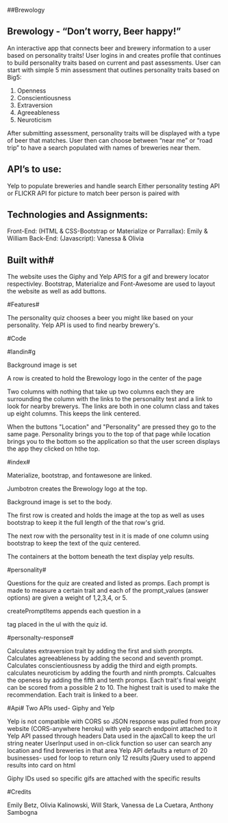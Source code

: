 ##Brewology



 
## Brewology - “Don’t worry, Beer happy!”
An interactive app that connects beer and brewery information to a user based on personality traits!
User logins in and creates profile that continues to build personality traits based on current and past assessments.
User can start with simple 5 min assessment that outlines personality traits based on Big5:
1. Openness 
2. Conscientiousness
3. Extraversion
4. Agreeableness
5. Neuroticism
 
 After submitting assessment, personality traits will be displayed with a type of beer that matches.
User then can choose between “near me” or “road trip” to have a search populated with names of breweries near them.

## API’s to use:
Yelp to populate breweries and handle search
Either personality testing API or FLICKR API for picture to match beer person is paired with
                                                     

## Technologies and Assignments:
Front-End: (HTML & CSS-Bootstrap or Materialize or Parrallax): Emily & William Back-End: (Javascript): Vanessa & Olivia
                          
 
## Built with#

The website uses the Giphy and Yelp APIS for a gif and brewery locator respectivley.
Bootstrap, Materialize and Font-Awesome are used to layout the website as well as add buttons.

#Features#

The personality quiz chooses a beer you might like based on your personality.
Yelp API is used to find nearby brewery's.

#Code

   #landin#g
   
Background image is set

A row is created to hold the Brewology logo in the center of the page

Two columns with nothing that take up two columns each they are surrounding the column with the links to the personality test and a link to look for nearby brewerys. The links are both in one column class and takes up eight columns. This keeps the link centered.

When the buttons "Location" and "Personality" are pressed they go to the same page. Personality brings you to the top of that page while location brings you to the bottom so the application so that the user screen displays the app they clicked on hthe top.   
 
   #index#
   
Materialize, bootstrap, and fontawesone are linked.

Jumbotron creates the Brewology logo at the top.

Background image is set to the body.

The first row is created and holds the image at the top as well as uses bootstrap to keep it the full length of the that row's grid.

The next row with the personality test in it is made of one column using bootstrap to keep the text of the quiz centered.

The containers at the bottom beneath the text display yelp results.

   #personality#
   
Questions for the quiz are created and listed as promps. Each prompt is made to measure a certain trait and each of the prompt_values (answer options) are given a weight of 1,2,3,4, or 5.

createPromptItems appends each question in a <p> tag placed in the ul with the quiz id.

   #personalty-response#
   
Calculates extraversion trait by adding the first and sixth prompts.
Calculates agreeableness by adding the second and seventh prompt.
Calculates conscientiousness by addig the third and eigth prompts.
calculates neuroticism by adding the fourth and ninth prompts.
Calcualtes the openess by adding the fifth and tenth promps.
Each trait's final weight can be scored from a possible 2 to 10.
The highest trait is used to make the recommendation. Each trait is linked to a beer.


   #Api#
Two APIs used- Giphy and Yelp

Yelp is not compatible with CORS so JSON response was pulled from proxy website (CORS-anywhere heroku) with yelp search endpoint attached to it
Yelp API passed through headers
Data used in the ajaxCall to keep the url string neater
UserInput used in on-click function so user can search any location and find breweries in that area
Yelp API defaults a return of 20 businesses- used for loop to return only 12 results
jQuery used to append results into card on html

Giphy IDs used so specific gifs are attached with the specific results

#Credits

Emily Betz, Olivia Kalinowski, Will Stark, Vanessa de La Cuetara, Anthony Sambogna
